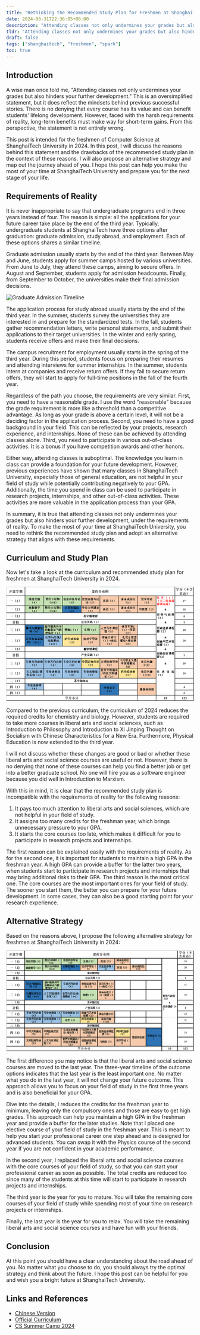 ```yaml
---
title: "Rethinking the Recommended Study Plan for Freshmen at ShanghaiTech University in 2024"
date: 2024-08-31T22:36:05+08:00
description: "Attending classes not only undermines your grades but also hinders your further development. This post analyzes the requirements of reality and the drawbacks of the recommended study plan for freshmen at ShanghaiTech University in 2024. An alternative strategy is proposed to help students make the most of their time at ShanghaiTech University and prepare for the next stage of their life."
tldr: "Attending classes not only undermines your grades but also hinders your further development. This post analyzes the requirements of reality and the drawbacks of the recommended study plan for freshmen at ShanghaiTech University in 2024. An alternative strategy is proposed to help students make the most of their time at ShanghaiTech University and prepare for the next stage of their life."
draft: false
tags: ["shanghaitech", "freshmen", "spark"]
toc: true
---
```


## Introduction

A wise man once told me, "Attending classes not only undermines your grades but also hinders your further development." This is an oversimplified statement, but it does reflect the mindsets behind previous successful stories. There is no denying that every course has its value and can benefit students' lifelong development. However, faced with the harsh requirements of reality, long-term benefits must make way for short-term gains. From this perspective, the statement is not entirely wrong.

This post is intended for the freshmen of Computer Science at ShanghaiTech University in 2024. In this post, I will discuss the reasons behind this statement and the drawbacks of the recommended study plan in the context of these reasons. I will also propose an alternative strategy and map out the journey ahead of you. I hope this post can help you make the most of your time at ShanghaiTech University and prepare you for the next stage of your life.

## Requirements of Reality

It is never inappropriate to say that undergraduate programs end in three years instead of four. The reason is simple: all the applications for your future career take place by the end of the third year. Typically, undergraduate students at ShanghaiTech have three options after graduation: graduate admission, study abroad, and employment. Each of these options shares a similar timeline.

Graduate admission usually starts by the end of the third year. Between May and June, students apply for summer camps hosted by various universities. From June to July, they attend these camps, aiming to secure offers. In August and September, students apply for admission headcounts. Finally, from September to October, the universities make their final admission decisions.

![Graduate Admission Timeline](https://pica.zhimg.com/80/v2-3feb8ff1865276f3fe70b303fddadefc_1440w.webp)

The application process for study abroad usually starts by the end of the third year. In the summer, students survey the universities they are interested in and prepare for the standardized tests. In the fall, students gather recommendation letters, write personal statements, and submit their applications to their target universities. In the winter and early spring, students receive offers and make their final decisions.

The campus recruitment for employment usually starts in the spring of the third year. During this period, students focus on preparing their resumes and attending interviews for summer internships. In the summer, students intern at companies and receive return offers. If they fail to secure return offers, they will start to apply for full-time positions in the fall of the fourth year.

Regardless of the path you choose, the requirements are very similar. First, you need to have a reasonable grade. I use the word "reasonable" because the grade requirement is more like a threshold than a competitive advantage. As long as your grade is above a certain level, it will not be a deciding factor in the application process. Second, you need to have a good background in your field. This can be reflected by your projects, research experience, and internships. None of these can be achieved by attending classes alone. Third, you need to participate in various out-of-class activities. It is a bonus if you have competition awards and other honors.

Either way, attending classes is suboptimal. The knowledge you learn in class can provide a foundation for your future development. However, previous experiences have shown that many classes in ShanghaiTech University, especially those of general education, are not helpful in your field of study while potentially contributing negatively to your GPA. Additionally, the time you spend in class can be used to participate in research projects, internships, and other out-of-class activities. These activities are more valuable in the application process than your GPA.

In summary, it is true that attending classes not only undermines your grades but also hinders your further development, under the requirements of reality. To make the most of your time at ShanghaiTech University, you need to rethink the recommended study plan and adopt an alternative strategy that aligns with these requirements.

## Curriculum and Study Plan

Now let's take a look at the curriculum and recommended study plan for freshmen at ShanghaiTech University in 2024.

![Recommended Study Plan](curriculum.png)

Compared to the previous curriculum, the curriculum of 2024 reduces the required credits for chemistry and biology. However, students are required to take more courses in liberal arts and social sciences, such as Introduction to Philosophy and Introduction to Xi Jinping Thought on Socialism with Chinese Characteristics for a New Era. Furthermore, Physical Education is now extended to the third year.

I will not discuss whether these changes are good or bad or whether these liberal arts and social science courses are useful or not. However, there is no denying that none of these courses can help you find a better job or get into a better graduate school. No one will hire you as a software engineer because you did well in Introduction to Marxism.

With this in mind, it is clear that the recommended study plan is incompatible with the requirements of reality for the following reasons:

1. It pays too much attention to liberal arts and social sciences, which are not helpful in your field of study.
2. It assigns too many credits for the freshman year, which brings unnecessary pressure to your GPA.
3. It starts the core courses too late, which makes it difficult for you to participate in research projects and internships.

The first reason can be explained easily with the requirements of reality. As for the second one, it is important for students to maintain a high GPA in the freshman year. A high GPA can provide a buffer for the latter two years, when students start to participate in research projects and internships that may bring additional risks to their GPA. The third reason is the most critical one. The core courses are the most important ones for your field of study. The sooner you start them, the better you can prepare for your future development. In some cases, they can also be a good starting point for your research experience.

## Alternative Strategy

Based on the reasons above, I propose the following alternative strategy for freshmen at ShanghaiTech University in 2024:

![Alternative Strategy](alternative-plan.png)

The first difference you may notice is that the liberal arts and social science courses are moved to the last year. The three-year timeline of the outcome options indicates that the last year is the least important one. No matter what you do in the last year, it will not change your future outcome. This approach allows you to focus on your field of study in the first three years and is also beneficial for your GPA.

Dive into the details, I reduces the credits for the freshman year to minimum, leaving only the compulsory ones and those are easy to get high grades. This approach can help you maintain a high GPA in the freshman year and provide a buffer for the later studies. Note that I placed one elective course of your field of study in the freshman year. This is meant to help you start your professional career one step ahead and is designed for advanced students. You can swap it with the Physics course of the second year if you are not confident in your academic performance.

In the second year, I replaced the liberal arts and social science courses with the core courses of your field of study, so that you can start your professional career as soon as possible. The total credits are reduced too since many of the students at this time will start to participate in research projects and internships.

The third year is the year for you to mature. You will take the remaining core courses of your field of study while spending most of your time on research projects or internships.

Finally, the last year is the year for you to relax. You will take the remaining
liberal arts and social science courses and have fun with your friends.

## Conclusion

At this point you should have a clear understanding about the road ahead of you. No matter what you choose to do, you should always try the optimal strategy and think about the future. I hope this post can be helpful for you and wish you a bright future at ShanghaiTech University.

## Links and References

* [Chinese Version](https://www.cnblogs.com/winlere/p/18390938)
* [Official Curriculum](https://faculty.sist.shanghaitech.edu.cn/office/Academics/Undergraduate/Degree%20Programmes/2024%20Bachelor%20Degree%20Programs%20in%20CS.htm)
* [CS Summer Camp 2024](https://github.com/CS-BAOYAN/CSSummerCamp2024)
